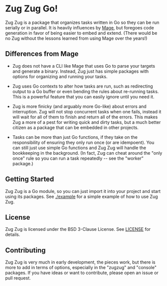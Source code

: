 # Zug Zug Go!

Zug Zug is a package that organizes tasks written in Go so they can be run serially or in parallel.  It is heavily
influences by [Mage](https://magefile.org/), but foregoes code generation in favor of being easier to embed and extend.
(There would be no Zug without the lessons learned from using Mage over the years!)

## Differences from Mage

- Zug does not have a CLI like Mage that uses Go to parse your targets and generate a binary. Instead, Zug just has 
  simple packages with options for organizing and running your tasks.

- Zug uses Go contexts to alter how tasks are run, such as redirecting output to a Go buffer or even bending the rules
  about re-running tasks.  This is a powerful feature that you can easily ignore until you need it.

- Zug is more finicky (and arguably more Go-like) about errors and interruption.  Zug will not stop concurrent tasks
  when one fails, instead it will wait for all of them to finish and return all of the errors.  This makes Zug a more
  of a pest for writing quick and dirty tasks, but a much better citizen as a package that can be embedded in other
  projects.

- Tasks can be more than just Go functions, if they take on the responsibility of ensuring they only run once (or are
  idempoent).  You can still just use simple Go functions and Zug Zug will handle the bookkeeping in the background.
  (In fact, Zug can cheat around the "only once" rule so you can run a task repeatedly -- see the "worker" package.)

## Getting Started

Zug Zug is a Go module, so you can just import it into your project and start using its packages.  See [./example](./example) for a simple example of how to use Zug Zug.

## License

Zug Zug is licensed under the BSD 3-Clause License.  See [LICENSE](./LICENSE) for details.

## Contributing

Zug Zug is very much in early development, the pieces work, but there is more to add in terms of options, especially in
the "zugzug" and "console" packages.  If you have ideas or want to contribute, please open an issue or pull request.
